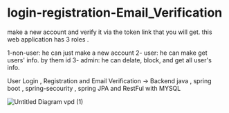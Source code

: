 # login-registration-Email_Verification
make a new account and verify it via the token link that you will get. this web application has 3 roles .

1-non-user: he can just make a new account
2- user: he can make get users' info. by them id
3- admin: he can delate, block, and get all user's info.

User Login , Registration and Email Verification  -> Backend java , spring boot , spring-secourity , spring JPA and RestFul
with MYSQL


![Untitled Diagram vpd (1)](https://user-images.githubusercontent.com/76897266/127863411-5eef9d5a-7f68-4cd1-956e-805c22d9c669.png)

